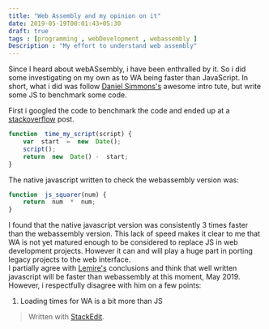 ```yaml
---
title: "Web Assembly and my opinion on it"
date: 2019-05-19T00:01:43+05:30
draft: true
tags : [programming , webDevelopment , webassembly ]
Description : "My effort to understand web assembly"
---
```

Since I heard about webASsembly, i have been enthralled by it. So i did some investigating on my own as to WA being faster than JavaScript. 
In short, what i did was follow [Daniel Simmons's](https://medium.freecodecamp.org/get-started-with-webassembly-using-only-14-lines-of-javascript-b37b6aaca1e4) awesome intro tute, but write some JS to benchmark some code.  
  
First i googled the code to benchmark the code and ended up at a [stackoverflow](https://stackoverflow.com/questions/4784745/how-can-i-measure-the-execution-time-of-a-script) post.
```javascript
function  time_my_script(script) {
	var  start  =  new  Date();
	script();
	return  new  Date() -  start;
}
```
The native javascript written to check the webassembly version was:
```javascript
function  js_squarer(num) {
	return  num  *  num;
}
``` 
I found that the native javascript version was consistently 3 times faster than the webassembly version. This lack of speed makes it clear to me that WA is not yet matured enough to be considered to replace JS in web development projects. However it can and will play a huge part in porting legacy projects to the web interface.   
I partially agree with [Lemire's](https://lemire.me/blog/2018/10/23/is-webassembly-faster-than-javascript/) conclusions and think that well written javascript will be faster than webassembly at this moment, May 2019. However, i respectfully disagree with him on a few points:
1. Loading times for WA is a bit more than JS
> Written with [StackEdit](https://stackedit.io/).
<!--stackedit_data:
eyJoaXN0b3J5IjpbODI4MDkxNTM3LDIwODM3ODM0MjQsLTEzOT
Y0Mzc0MjQsLTg2OTc1Mjg4MF19
-->